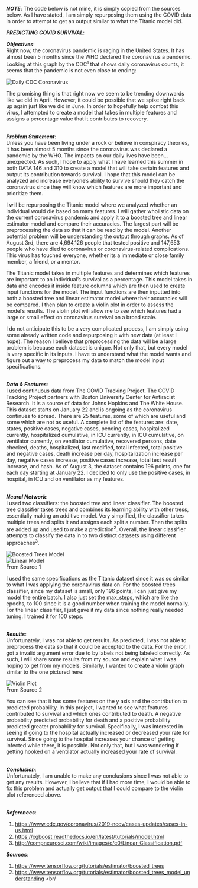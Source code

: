 *__NOTE__*: The code below is not mine, it is simply copied from the sources below. As I have stated, I am simply repurposing them using the COVID data in order to attempt to get an output similar to what the Titanic model did.

*__PREDICTING COVID SURVIVAL__*: <br/>

*__Objectives__*: <br/>
Right now, the coronavirus pandemic is raging in the United States. It has almost been 5 months since the WHO declared the coronavirus a pandemic. Looking at this graph by the CDC<sup>1</sup> that shows daily coronavirus counts, it seems that the pandemic is not even close to ending: <br/>

![Daily CDC Coronavirus](https://raw.githubusercontent.com/ashuang2013/public/master/FinalDailyPrediction.jpg) <br/>

The promising thing is that right now we seem to be trending downwards like we did in April. However, it could be possible that we spike right back up again just like we did in June. In order to hopefully help combat this virus, I attempted to create a model that takes in multiple features and assigns a percentage value that it contributes to recovery. </br> <br/>

*__Problem Statement__*: <br/>
Unless you have been living under a rock or believe in conspiracy theories, it has been almost 5 months since the coronavirus was declared a pandemic by the WHO. The impacts on our daily lives have been…unexpected. As such, I hope to apply what I have learned this summer in both DATA 146 and 310 to create a model that will take certain features and output its contribution towards survival. I hope that this model can be analyzed and increase everyone’s ability to survive should they catch the coronavirus since they will know which features are more important and prioritize them. <br/>

I will be repurposing the Titanic model where we analyzed whether an individual would die based on many features. I will gather wholistic data on the current coronavirus pandemic and apply it to a boosted tree and linear estimator model and compare their accuracies. The largest part will be preprocessing the data so that it can be read by the model. Another potential problem will be understanding the output through graphs. As of August 3rd, there are 4,694,126 people that tested positive and 147,653 people who have died to coronavirus or coronavirus-related complications. This virus has touched everyone, whether its a immediate or close family member, a friend, or a mentor.  <br/>

The Titanic model takes in multiple features and determines which features are important to an individual’s survival as a percentage. This model takes in data and encodes it inside feature columns which are then used to create input functions for the model. The input functions are then inputted into both a boosted tree and linear estimator model where their accuracies will be compared. I then plan to create a violin plot in order to assess the model’s results. The violin plot will allow me to see which features had a large or small effect on coronavirus survival on a broad scale. <br/>

I do not anticipate this to be a very complicated process, I am simply using some already written code and repurposing it with new data (at least I hope). The reason I believe that preprocessing the data will be a large problem is because each dataset is unique. Not only that, but every model is very specific in its inputs. I have to understand what the model wants and figure out a way to preprocess my data to match the model input specifications. <br/> <br/>

*__Data & Features__*: <br/>
I used continuous data from The COVID Tracking Project. The COVID Tracking Project partners with Boston University Center for Antiracist Research. It is a source of data for Johns Hopkins and The White House. This dataset starts on January 22 and is ongoing as the coronavirus continues to spread. There are 25 features, some of which are useful and some which are not as useful. A complete list of the features are: date, states, positive cases, negative cases, pending cases, hospitalized currently, hospitalized cumulative, in ICU currently, in ICU cumulative, on ventilator currently, on ventilator cumulative, recovered persons, date checked, deaths, hospitalized, last modified, total infected, total positive and negative cases, death increase per day, hospitalization increase per day, negative cases increase, positive cases increase, total test result increase, and hash. As of August 3, the dataset contains 196 points, one for each day starting at January 22. I decided to only use the positive cases, in hospital, in ICU and on ventilator as my features. <br/> <br/>

*__Neural Network__*: <br/>
I used two classifiers: the boosted tree and linear classifier. The boosted tree classifier takes trees and combines its learning ability with other tress, essentially making an additive model. Very simplified, the classifier takes multiple trees and splits it and assigns each split a number. Then the splits are added up and used to make a prediction<sup>2</sup>. Overall, the linear classifier attempts to classify the data in to two distinct datasets using different approaches<sup>3</sup>. <br/>

![Boosted Trees Model](https://raw.githubusercontent.com/ashuang2013/public/master/FinalBoostedTree.jpg) <br/>
![Linear Model](https://raw.githubusercontent.com/ashuang2013/public/master/FinalLinearEstimator.jpg) <br/>
From Source 1 <br/>

I used the same specifications as the Titanic dataset since it was so similar to what I was applying the coronavirus data on. For the boosted trees classifier, since my dataset is small, only 196 points, I can just give my model the entire batch. I also just set the max_steps, which are like the epochs, to 100 since it is a good number when training the model normally. For the linear classifier, I just gave it my data since nothing really needed tuning. I trained it for 100 steps. <br/> <br/>

*__Results__*: <br/>
Unfortunately, I was not able to get results. As predicted, I was not able to preprocess the data so that it could be accepted to the data. For the error, I got a invalid argument error due to by labels not being labeled correctly. As such, I will share some results from my source and explain what I was hoping to get from my models. Similarly, I wanted to create a violin graph similar to the one pictured here: <br/>

![Violin Plot](https://raw.githubusercontent.com/ashuang2013/public/master/FinalViolinPlot.jpg) <br/>
From Source 2 <br/>

You can see that it has some features on the y axis and the contribution to predicted probability. In this project, I wanted to see what features contributed to survival and which ones contributed to death. A negative probability predicted probability for death and a positive probability predicted greater probability for survival. Specifically, I was interested in seeing if going to the hospital actually increased or decreased your rate for survival. Since going to the hospital increases your chance of getting infected while there, it is possible. Not only that, but I was wondering if getting hooked on a ventilator actually increased your rate of survival. <br/> <br/>

*__Conclusion__*: <br/>
Unfortunately, I am unable to make any conclusions since I was not able to get any results. However, I believe that if I had more time, I would be able to fix this problem and actually get output that I could compare to the violin plot referenced above. <br/> <br/>

*__References__*: <br/>
1.	https://www.cdc.gov/coronavirus/2019-ncov/cases-updates/cases-in-us.html <br/>
2.	https://xgboost.readthedocs.io/en/latest/tutorials/model.html <br/>
3.	http://compneurosci.com/wiki/images/c/c0/Linear_Classification.pdf <br/>

*__Sources__*: <br/>
1.	https://www.tensorflow.org/tutorials/estimator/boosted_trees <br/>
2.	https://www.tensorflow.org/tutorials/estimator/boosted_trees_model_understanding <br/
